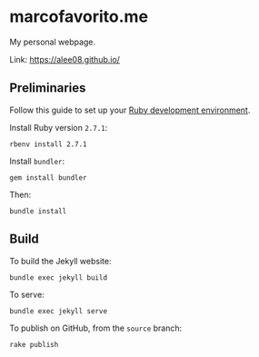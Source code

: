 # marcofavorito.me

My personal webpage.

Link: https://alee08.github.io/


## Preliminaries

Follow this guide to set up your [Ruby development environment](https://cloud.google.com/ruby/docs/setup#linux-instructions).

Install Ruby version `2.7.1`:
```
rbenv install 2.7.1
```

Install `bundler`:

```
gem install bundler
```

Then:

```
bundle install
```

## Build

To build the Jekyll website:

```
bundle exec jekyll build
```

To serve:

```
bundle exec jekyll serve
```

To publish on GitHub, from the `source` branch:
```
rake publish
```
